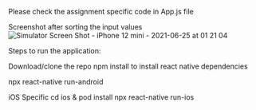 
Please check the assignment specific code in App.js file

Screenshot after sorting the input values
![Simulator Screen Shot - iPhone 12 mini - 2021-06-25 at 01 21 04](https://user-images.githubusercontent.com/34389914/123323777-a0b2b400-d553-11eb-8d0f-925b20ff4d05.png)

Steps to run the application:

Download/clone the repo
npm install
to install react native dependencies

npx react-native run-android

iOS Specific
cd ios & pod install
npx react-native run-ios


